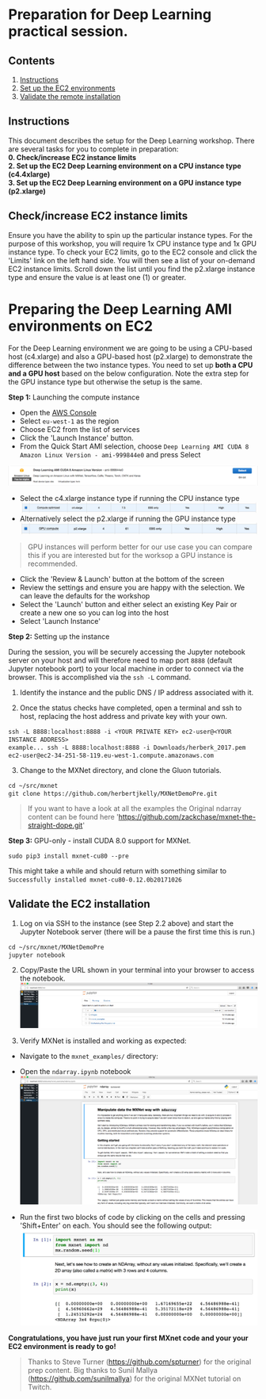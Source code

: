 # Preparation for Deep Learning practical session.

## Contents
1.  [Instructions](#instructions)
2.	[Set up the EC2 environments](#ec2env)
3.  [Validate the remote installation](#remotevalidate)


## Instructions <a name="instructions"></a>
This document describes the setup for the Deep Learning workshop. There are several tasks for you to complete in preparation:    
**0. Check/increase EC2 instance limits**   
**2. Set up the EC2 Deep Learning environment on a CPU instance type (c4.4xlarge)**  
**3. Set up the EC2 Deep Learning environment on a GPU instance type (p2.xlarge)**

## Check/increase EC2 instance limits
Ensure you have the ability to spin up the particular instance types. For the purpose of this workshop, you will require 1x CPU instance type and 1x GPU instance type. To check your EC2 limits, go to the EC2 console and click the 'Limits' link on the left hand side. You will then see a list of your on-demand EC2 instance limits. Scroll down the list until you find the p2.xlarge instance type and ensure the value is at least one (1) or greater.

# Preparing the Deep Learning AMI environments on EC2 <a name="ec2env"></a>

For the Deep Learning environment we are going to be using a CPU-based host (c4.xlarge) and also a GPU-based host (p2.xlarge) to demonstrate the difference between the two instance types. You need to set up **both a CPU and a GPU host** based on the below configuration. Note the extra step for the GPU instance type but otherwise the setup is the same.

**Step 1:** Launching the compute instance
- Open the [AWS Console](https://console.aws.amazon.com/console/home)
- Select `eu-west-1` as the region
- Choose EC2 from the list of services
- Click the 'Launch Instance' button.
- From the Quick Start AMI selection, choose `Deep Learning AMI CUDA 8 Amazon Linux Version - ami-999844e0` and press Select

![Amazon Linux Deep Learning AMI with Cuda 8](./images/Ami.png "Amazon Linux Deep Learning AMI with Cuda 8")

- Select the c4.xlarge instance type if running the CPU instance type
![c4.xlarge instance](./images/c4.xlarge.jpg "c4.xlarge instance")
- Alternatively select the p2.xlarge if running the GPU instance type
![p2.xlarge instance](./images/p2.xlarge.jpg "p2.xlarge instance")

> GPU instances will perform better for our use case you can compare this if you are interested but for the worksop a GPU instance is recommended.

- Click the 'Review & Launch' button at the bottom of the screen
- Review the settings and ensure you are happy with the selection. We can leave the defaults for the workshop
- Select the 'Launch' button and either select an existing Key Pair or create a new one so you can log into the host
- Select 'Launch Instance'

**Step 2:** Setting up the instance

During the session, you will be securely accessing the Jupyter notebook server on your host and will therefore need to map port `8888` (default Jupyter notebook port) to your local machine in order to connect via the browser. This is accomplished via the `ssh -L` command.

1. Identify the instance and the public DNS / IP address associated with it.

2. Once the status checks have completed, open a terminal and ssh to host, replacing the host address and private key with your own.
```
ssh -L 8888:localhost:8888 -i <YOUR PRIVATE KEY> ec2-user@<YOUR INSTANCE ADDRESS>
example... ssh -L 8888:localhost:8888 -i Downloads/herberk_2017.pem ec2-user@ec2-34-251-58-119.eu-west-1.compute.amazonaws.com
```

3. Change to the MXNet directory, and clone the Gluon tutorials.
```
cd ~/src/mxnet
git clone https://github.com/herbertjkelly/MXNetDemoPre.git
```

> If you want to have a look at all the examples the Original ndarray content can be found here 'https://github.com/zackchase/mxnet-the-straight-dope.git'

**Step 3:** GPU-only - install CUDA 8.0 support for MXNet.
```
sudo pip3 install mxnet-cu80 --pre
```
 This might take a while and should return with something similar to ``` Successfully installed mxnet-cu80-0.12.0b20171026 ```


## Validate the EC2 installation <a name="remotevalidate"></a>

1. Log on via SSH to the instance (see Step 2.2 above) and start the Jupyter Notebook server (there will be a pause the first time this is run.)
```
cd ~/src/mxnet/MXNetDemoPre
jupyter notebook
```

2. Copy/Paste the URL shown in your terminal into your browser to access the notebook.
![Jupyter Notebook directory](./images/Screen1.png "Jupyter Notebook directory")

3. Verify MXNet is installed and working as expected:

- Navigate to the `mxnet_examples/` directory:
- Open the `ndarray.ipynb` notebook
![Jupyter Notebook Chapter 1 - NDArray](./images/Screen3.png "Jupyter Notebook Chapter 1 - NDArray")

- Run the first two blocks of code by clicking on the cells and pressing 'Shift+Enter' on each. You should see the following output:
![Jupyter Notebook Chapter 1 - NDArray Code](./images/jupyterbrowserndarrycode.jpg "Jupyter Notebook Chapter 1 - NDArray Code")

**Congratulations, you have just run your first MXnet code and your your EC2 environment is ready to go!**
> Thanks to Steve Turner (https://github.com/spturner) for the original prep content.
> Big thanks to Sunil Mallya (https://github.com/sunilmallya) for the original MXNet tutorial on Twitch.
